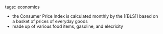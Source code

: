 tags:: economics

- the Consumer Price Index is calculated monthly by the [[BLS]] based on a basket of prices of everyday goods
- made up of various food items, gasoline, and elecricity